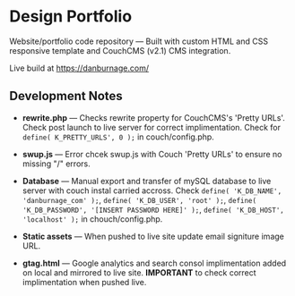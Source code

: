 # Design Portfolio
Website/portfolio code repository — Built with custom HTML and CSS responsive template and CouchCMS (v2.1) CMS integration.

Live build at https://danburnage.com/


## Development Notes

- **rewrite.php** — Checks rewrite property for CouchCMS's 'Pretty URLs'. Check post launch to live server for correct implimentation. Check for `define( K_PRETTY_URLS', 0 );` in couch/config.php.

- **swup.js** — Error chcek swup.js with Couch 'Pretty URLs' to ensure no missing "/" errors.

- **Database** — Manual export and transfer of mySQL database to live server with couch instal carried accross. Check `define( 'K_DB_NAME', 'danburnage_com' );`, `define( 'K_DB_USER', 'root' );`, `define( 'K_DB_PASSWORD', '[INSERT PASSWORD HERE]' );`, `define( 'K_DB_HOST', 'localhost' );` in chouch/config.php.

- **Static assets** — When pushed to live site update email signiture image URL.

- **gtag.html** — Google analytics and search consol implimentation added on local and mirrored to live site. **IMPORTANT** to check correct implimentation when pushed live.

